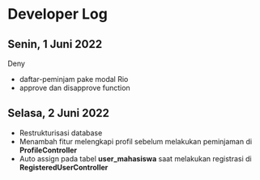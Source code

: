 # Developer Log

## Senin, 1 Juni 2022
 Deny 
 - daftar-peminjam pake modal
 Rio
 -  approve dan disapprove function

## Selasa, 2 Juni 2022
 - Restrukturisasi database
 - Menambah fitur melengkapi profil sebelum melakukan peminjaman di __ProfileController__
 - Auto assign pada tabel __user_mahasiswa__ saat melakukan registrasi di __RegisteredUserController__





